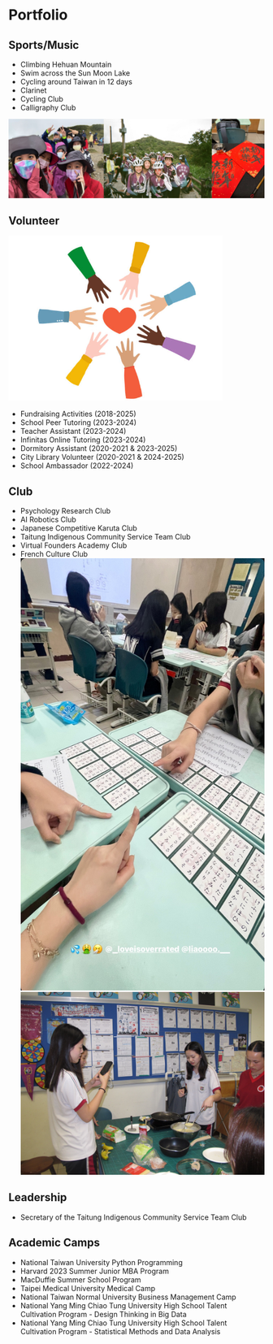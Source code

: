 # Portfolio

## Sports/Music
- Climbing Hehuan Mountain
- Swim across the Sun Moon Lake
- Cycling around Taiwan in 12 days
- Clarinet
- Cycling Club
- Calligraphy Club

<img src="assets/2.png">

## Volunteer
<img src="assets/v2.png">

- Fundraising Activities (2018-2025)
- School Peer Tutoring (2023-2024)
- Teacher Assistant (2023-2024)
- Infinitas Online Tutoring (2023-2024)
- Dormitory Assistant (2020-2021 & 2023-2025)
- City Library Volunteer (2020-2021 & 2024-2025)
- School Ambassador (2022-2024)

## Club
- Psychology Research Club
- AI Robotics Club
- Japanese Competitive Karuta Club
- Taitung Indigenous Community Service Team Club
- Virtual Founders Academy Club
- French Culture Club
  ![](assets/karuta.jpg)
  ![](assets/french%20culture%20club.JPG)

## Leadership
- Secretary of the Taitung Indigenous Community Service Team Club

## Academic Camps
- National Taiwan University Python Programming
- Harvard 2023 Summer Junior MBA Program
- MacDuffie Summer School Program
- Taipei Medical University Medical Camp
- National Taiwan Normal University Business Management Camp
- National Yang Ming Chiao Tung University High School Talent Cultivation Program - Design Thinking in Big Data
- National Yang Ming Chiao Tung University High School Talent Cultivation Program - Statistical Methods and Data Analysis
